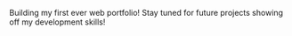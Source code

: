 Building my first ever web portfolio! Stay tuned for future projects showing off my development skills!
